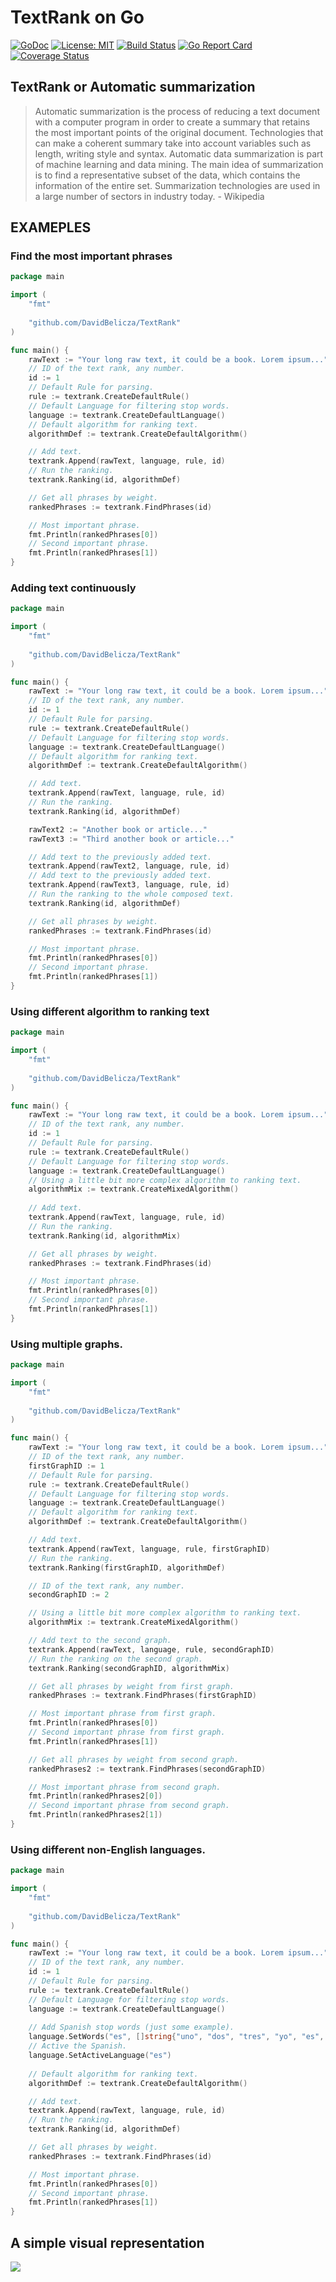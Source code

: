 # TextRank on Go

[![GoDoc](https://godoc.org/github.com/DavidBelicza/TextRank?status.svg)](https://godoc.org/github.com/DavidBelicza/TextRank)
[![License: MIT](https://img.shields.io/badge/License-MIT-ee00ee.svg)](https://github.com/DavidBelicza/TextRank/blob/master/LICENSE)
[![Build Status](https://travis-ci.org/DavidBelicza/TextRank.svg?branch=master)](https://travis-ci.org/DavidBelicza/TextRank)
[![Go Report Card](https://goreportcard.com/badge/github.com/DavidBelicza/TextRank)](https://goreportcard.com/report/github.com/DavidBelicza/TextRank)
[![Coverage Status](https://coveralls.io/repos/github/DavidBelicza/TextRank/badge.svg?branch=master)](https://coveralls.io/github/DavidBelicza/TextRank?branch=master)

## TextRank or Automatic summarization
> Automatic summarization is the process of reducing a text document with a computer program in order to create a summary that retains the most important points of the original document. Technologies that can make a coherent summary take into account variables such as length, writing style and syntax. Automatic data summarization is part of machine learning and data mining. The main idea of summarization is to find a representative subset of the data, which contains the information of the entire set. Summarization technologies are used in a large number of sectors in industry today. - Wikipedia

## EXAMEPLES

### Find the most important phrases

```go
package main

import (
	"fmt"
	
	"github.com/DavidBelicza/TextRank"
)

func main() {
	rawText := "Your long raw text, it could be a book. Lorem ipsum..."
	// ID of the text rank, any number.
	id := 1
	// Default Rule for parsing.
	rule := textrank.CreateDefaultRule()
	// Default Language for filtering stop words.
	language := textrank.CreateDefaultLanguage()
	// Default algorithm for ranking text.
	algorithmDef := textrank.CreateDefaultAlgorithm()

	// Add text.
	textrank.Append(rawText, language, rule, id)
	// Run the ranking.
	textrank.Ranking(id, algorithmDef)

	// Get all phrases by weight.
	rankedPhrases := textrank.FindPhrases(id)

	// Most important phrase.
	fmt.Println(rankedPhrases[0])
	// Second important phrase.
	fmt.Println(rankedPhrases[1])
}
```

### Adding text continuously

```go
package main

import (
	"fmt"
	
	"github.com/DavidBelicza/TextRank"
)

func main() {
	rawText := "Your long raw text, it could be a book. Lorem ipsum..."
	// ID of the text rank, any number.
	id := 1
	// Default Rule for parsing.
	rule := textrank.CreateDefaultRule()
	// Default Language for filtering stop words.
	language := textrank.CreateDefaultLanguage()
	// Default algorithm for ranking text.
	algorithmDef := textrank.CreateDefaultAlgorithm()

	// Add text.
	textrank.Append(rawText, language, rule, id)
	// Run the ranking.
	textrank.Ranking(id, algorithmDef)

	rawText2 := "Another book or article..."
	rawText3 := "Third another book or article..."

	// Add text to the previously added text.
	textrank.Append(rawText2, language, rule, id)
	// Add text to the previously added text.
	textrank.Append(rawText3, language, rule, id)
	// Run the ranking to the whole composed text.
	textrank.Ranking(id, algorithmDef)

	// Get all phrases by weight.
	rankedPhrases := textrank.FindPhrases(id)

	// Most important phrase.
	fmt.Println(rankedPhrases[0])
	// Second important phrase.
	fmt.Println(rankedPhrases[1])
}
```

### Using different algorithm to ranking text

```go
package main

import (
	"fmt"
	
	"github.com/DavidBelicza/TextRank"
)

func main() {
	rawText := "Your long raw text, it could be a book. Lorem ipsum..."
	// ID of the text rank, any number.
	id := 1
	// Default Rule for parsing.
	rule := textrank.CreateDefaultRule()
	// Default Language for filtering stop words.
	language := textrank.CreateDefaultLanguage()
	// Using a little bit more complex algorithm to ranking text.
	algorithmMix := textrank.CreateMixedAlgorithm()
	
	// Add text.
	textrank.Append(rawText, language, rule, id)
	// Run the ranking.
	textrank.Ranking(id, algorithmMix)

	// Get all phrases by weight.
	rankedPhrases := textrank.FindPhrases(id)

	// Most important phrase.
	fmt.Println(rankedPhrases[0])
	// Second important phrase.
	fmt.Println(rankedPhrases[1])
}
```

### Using multiple graphs.

```go
package main

import (
	"fmt"
	
	"github.com/DavidBelicza/TextRank"
)

func main() {
	rawText := "Your long raw text, it could be a book. Lorem ipsum..."
	// ID of the text rank, any number.
	firstGraphID := 1
	// Default Rule for parsing.
	rule := textrank.CreateDefaultRule()
	// Default Language for filtering stop words.
	language := textrank.CreateDefaultLanguage()
	// Default algorithm for ranking text.
	algorithmDef := textrank.CreateDefaultAlgorithm()

	// Add text.
	textrank.Append(rawText, language, rule, firstGraphID)
	// Run the ranking.
	textrank.Ranking(firstGraphID, algorithmDef)

	// ID of the text rank, any number.
	secondGraphID := 2

	// Using a little bit more complex algorithm to ranking text.
	algorithmMix := textrank.CreateMixedAlgorithm()

	// Add text to the second graph.
	textrank.Append(rawText, language, rule, secondGraphID)
	// Run the ranking on the second graph.
	textrank.Ranking(secondGraphID, algorithmMix)

	// Get all phrases by weight from first graph.
	rankedPhrases := textrank.FindPhrases(firstGraphID)

	// Most important phrase from first graph.
	fmt.Println(rankedPhrases[0])
	// Second important phrase from first graph.
	fmt.Println(rankedPhrases[1])

	// Get all phrases by weight from second graph.
	rankedPhrases2 := textrank.FindPhrases(secondGraphID)

	// Most important phrase from second graph.
	fmt.Println(rankedPhrases2[0])
	// Second important phrase from second graph.
	fmt.Println(rankedPhrases2[1])
}
```

### Using different non-English languages.

```go
package main

import (
	"fmt"
	
	"github.com/DavidBelicza/TextRank"
)

func main() {
	rawText := "Your long raw text, it could be a book. Lorem ipsum..."
	// ID of the text rank, any number.
	id := 1
	// Default Rule for parsing.
	rule := textrank.CreateDefaultRule()
	// Default Language for filtering stop words.
	language := textrank.CreateDefaultLanguage()
	
	// Add Spanish stop words (just some example).
	language.SetWords("es", []string{"uno", "dos", "tres", "yo", "es", "eres"})
	// Active the Spanish.
	language.SetActiveLanguage("es")
	
	// Default algorithm for ranking text.
	algorithmDef := textrank.CreateDefaultAlgorithm()

	// Add text.
	textrank.Append(rawText, language, rule, id)
	// Run the ranking.
	textrank.Ranking(id, algorithmDef)

	// Get all phrases by weight.
	rankedPhrases := textrank.FindPhrases(id)

	// Most important phrase.
	fmt.Println(rankedPhrases[0])
	// Second important phrase.
	fmt.Println(rankedPhrases[1])
}
```

## A simple visual representation
<img src="http://i.picresize.com/images/2018/01/30/PTn3Y.png" />
